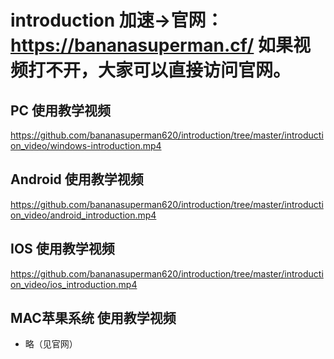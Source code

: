 # introduction 加速->官网：https://bananasuperman.cf/  如果视频打不开，大家可以直接访问官网。
## PC 使用教学视频
https://github.com/bananasuperman620/introduction/tree/master/introduction_video/windows-introduction.mp4
## Android 使用教学视频
https://github.com/bananasuperman620/introduction/tree/master/introduction_video/android_introduction.mp4
## IOS 使用教学视频
https://github.com/bananasuperman620/introduction/tree/master/introduction_video/ios_introduction.mp4
## MAC苹果系统 使用教学视频
+ 略（见官网）
